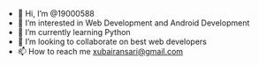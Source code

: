 - 👋 Hi, I’m @19000588
- 👀 I’m interested in Web Development and Android Development
- 🌱 I’m currently learning Python
- 💞️ I’m looking to collaborate on best web developers
- 📫 How to reach me xubairansari@gmail.com

<!---
19000588/19000588 is a ✨ special ✨ repository because its `README.md` (this file) appears on your GitHub profile.
You can click the Preview link to take a look at your changes.
--->
